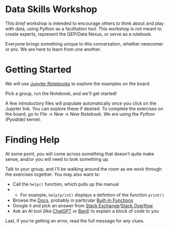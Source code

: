 # Data Skills Workshop

This _brief_ workshop is intended to encourage others to think about and play with data, using Python as a facilitation tool. This workshop is not meant to create experts, represent the QEP/Data Nexus, or serve as a rulebook. 

Everyone brings something unique to this conversation, whether newcomer or pro. We are here to learn from one another.

# Getting Started
We will use [Jupyter Notebooks](https://jupyter.org/try-jupyter/lab?path=notebooks%2FIntro.ipynb) to explore the examples on the board. 

Pick a group, run the Notebook, and we'll get started!

A few introductory files will populate automatically once you click on the Jupyter link. You can explore these if desired. To complete the exercises on the board, go to _File_ -> _New_ -> _New Notebook_. We are using the _Python (Pyodide)_ kernel. 

# Finding Help
At some point, you will come across something that doesn't quite make sense, and/or you will need to look something up. 

Talk to your group, and I'll be walking around the room as we work through the exercises together. You may also want to:
* Call the `help()` function, which pulls up the manual
* * For example, `help(print)` displays a defintion of the function `print()`
* Browse the [Docs](https://docs.python.org/3/index.html), probably in particular [Built-In Functions](https://docs.python.org/3/library/functions.html)
* Google it and pick an answer from [Stack Exchange](https://stackexchange.com/)/[Stack Overflow](https://stackoverflow.com/)
* Ask an AI tool (like [ChatGPT](https://chat.openai.com/) or [Bard](https://bard.google.com/)) to explain a block of code to you

Last, if you're getting an error, read the full message for any clues.  
